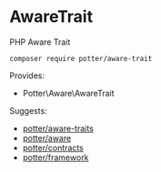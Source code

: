 # AwareTrait
PHP Aware Trait

`composer require potter/aware-trait`

Provides:

 * Potter\Aware\AwareTrait

Suggests:
 * [potter/aware-traits](https://github.com/jaypotter/AwareTraits)
 * [potter/aware](https://github.com/jaypotter/Aware)
 * [potter/contracts](https://github.com/jaypotter/Contracts)
 * [potter/framework](https://github.com/jaypotter/Framework)
